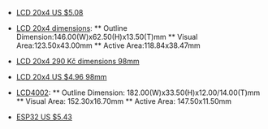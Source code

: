* [LCD 20x4 US $5.08](https://www.aliexpress.com/item/32991449983.html)
* [LCD 20x4 dimensions](https://www.aliexpress.com/item/1704861756.html):
** Outline Dimension:146.00(W)x62.50(H)x13.50(T)mm
** Visual Area:123.50x43.00mm
** Active Area:118.84x38.47mm
* [LCD 20x4 290 Kč dimensions 98mm](https://www.hwkitchen.cz/lcd-displej-20x4-modry-s-podsvetlenim/)
* [LCD 20x4 US $4.96 98mm](https://www.aliexpress.com/item/1005001622095168.html)

* [LCD4002](https://www.aliexpress.com/item/1704895535.html):
** Outline Dimension: 182.00(W)x33.50(H)x12.00/14.00(T)mm
** Visual Area: 152.30x16.70mm
** Active Area: 147.50x11.50mm

* [ESP32 US $5.43](https://www.aliexpress.com/item/1005001929935550.html)
